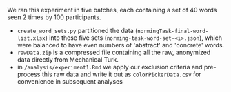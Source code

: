 We ran this experiment in five batches, each containing a set of 40 words seen 2 times by 100 participants.

* `create_word_sets.py` partitioned the data (`normingTask-final-word-list.xlsx`) into these five sets (`norming-task-word-set-<i>.json`), which were balanced to have even numbers of 'abstract' and 'concrete' words.
* `rawData.zip` is a compressed file containing all the raw, anonymized data directly from Mechanical Turk.
* in `/analysis/experiment1.Rmd` we apply our exclusion criteria and pre-process this raw data and write it out as `colorPickerData.csv` for convenience in subsequent analyses